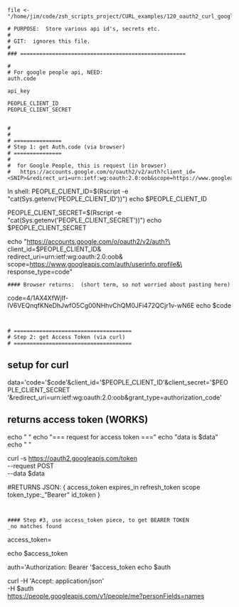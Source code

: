 ```
file <- "/home/jim/code/zsh_scripts_project/CURL_examples/120_oauth2_curl_google_people.md"

# PURPOSE:  Store various api id's, secrets etc.
#
# GIT:  ignores this file.
#
### ====================================================

#
# For google people api, NEED:
auth.code

api_key

PEOPLE_CLIENT_ID
PEOPLE_CLIENT_SECRET


#
#
# ===============
# Step 1: get Auth.code (via browser)
# ===============
#
#  for Google People, this is request (in browser)
#   https://accounts.google.com/o/oauth2/v2/auth?client_id=<SNIP>&redirect_uri=urn:ietf:wg:oauth:2.0:oob&scope=https://www.googleapis.com/auth/userinfo.profile&response_type=code

```
 In shell:
       PEOPLE_CLIENT_ID=$(Rscript -e "cat(Sys.getenv('PEOPLE_CLIENT_ID'))")
       echo $PEOPLE_CLIENT_ID

PEOPLE_CLIENT_SECRET=$(Rscript -e "cat(Sys.getenv('PEOPLE_CLIENT_SECRET'))")
echo $PEOPLE_CLIENT_SECRET


echo "https://accounts.google.com/o/oauth2/v2/auth?\
client_id=$PEOPLE_CLIENT_ID&\
redirect_uri=urn:ietf:wg:oauth:2.0:oob&\
scope=https://www.googleapis.com/auth/userinfo.profile&\
response_type=code"
```
#### Browser returns:  (short term, so not worried about pasting here)
```
code=4/1AX4XfWjIf-IV6VEQnqfKNeDhJwfO5Cg00NHhvChQM0JFi472QCjr1v-wN6E
echo $code  
```


# =====================================
# Step 2: get Access Token (via curl)
# =====================================

```
## setup for curl

data='code='$code'&client_id='$PEOPLE_CLIENT_ID'&client_secret='$PEOPLE_CLIENT_SECRET\
'&redirect_uri=urn:ietf:wg:oauth:2.0:oob&grant_type=authorization_code' 



## returns access token (WORKS)
echo " " 
echo "=== request for access token  ==="
echo "data is $data"
echo " "

curl -s https://oauth2.googleapis.com/token \
--request POST \
--data $data  


#RETURNS JSON:
{
access_token
expires_in
refresh_token
scope
token_type:_"Bearer"
id_token
}


```


#### Step #3, use access_token piece, to get BEARER TOKEN
_no matches found
```
access_token=

echo $access_token


auth='Authorization: Bearer '$access_token
echo $auth

curl -H 'Accept: application/json' \
    -H $auth \
https://people.googleapis.com/v1/people/me?personFields=names




